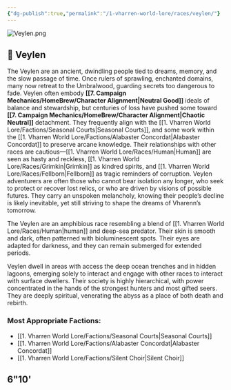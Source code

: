 ```yaml
---
{"dg-publish":true,"permalink":"/1-vharren-world-lore/races/veylen/"}
---
```


![Veylen.png](/img/user/z.%20Assets/Veylen.png)
## 🌙 **Veylen**

The Veylen are an ancient, dwindling people tied to dreams, memory, and the slow passage of time. Once rulers of sprawling, enchanted domains, many now retreat to the Umbralwood, guarding secrets too dangerous to fade. Veylen often embody **[[7. Campaign Mechanics/HomeBrew/Character Alignment\|Neutral Good]]** ideals of balance and stewardship, but centuries of loss have pushed some toward **[[7. Campaign Mechanics/HomeBrew/Character Alignment\|Chaotic Neutral]]** detachment. They frequently align with the [[1. Vharren World Lore/Factions/Seasonal Courts\|Seasonal Courts]], and some work within the [[1. Vharren World Lore/Factions/Alabaster Concordat\|Alabaster Concordat]] to preserve arcane knowledge. Their relationships with other races are cautious—[[1. Vharren World Lore/Races/Human\|Human]] are seen as hasty and reckless, [[1. Vharren World Lore/Races/Grimkin\|Grimkin]] as kindred spirits, and [[1. Vharren World Lore/Races/Fellborn\|Fellborn]] as tragic reminders of corruption. Veylen adventurers are often those who cannot bear isolation any longer, who seek to protect or recover lost relics, or who are driven by visions of possible futures. They carry an unspoken melancholy, knowing their people’s decline is likely inevitable, yet still striving to shape the dreams of Vharenn’s tomorrow.

The Veylen are an amphibious race resembling a blend of [[1. Vharren World Lore/Races/Human\|human]] and deep-sea predator. Their skin is smooth and dark, often patterned with bioluminescent spots. Their eyes are adapted for darkness, and they can remain submerged for extended periods.

Veylen dwell in areas with access the deep ocean trenches and in hidden lagoons, emerging solely to interact and engage with other races to interact with surface dwellers. Their society is highly hierarchical, with power concentrated in the hands of the strongest hunters and most gifted seers. They are deeply spiritual, venerating the abyss as a place of both death and rebirth.

### **Most Appropriate Factions:**
- [[1. Vharren World Lore/Factions/Seasonal Courts\|Seasonal Courts]]
- [[1. Vharren World Lore/Factions/Alabaster Concordat\|Alabaster Concordat]]
- [[1. Vharren World Lore/Factions/Silent Choir\|Silent Choir]]

6"10'
---